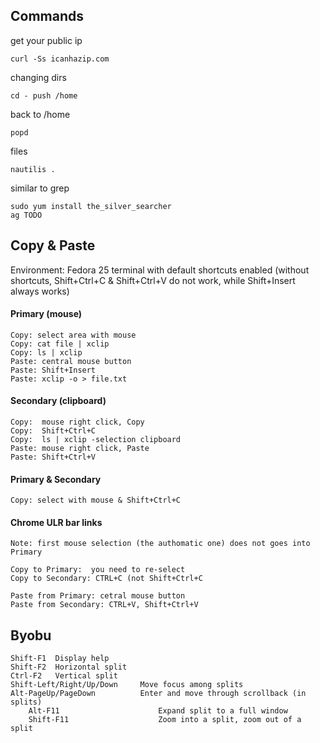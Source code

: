 ## Commands

get your public ip

`
curl -Ss icanhazip.com
`

changing dirs

`
cd -
push /home
`

back to /home

`
popd
`

files

`
nautilis .
`

similar to grep 

```
sudo yum install the_silver_searcher
ag TODO
```

## Copy & Paste 
Environment: Fedora 25 terminal with default shortcuts enabled
(without shortcuts, Shift+Ctrl+C & Shift+Ctrl+V do not work, while Shift+Insert always works)

#### Primary (mouse)

```
Copy: select area with mouse
Copy: cat file | xclip
Copy: ls | xclip
Paste: central mouse button
Paste: Shift+Insert
Paste: xclip -o > file.txt
```

#### Secondary (clipboard)

```
Copy:  mouse right click, Copy
Copy:  Shift+Ctrl+C
Copy:  ls | xclip -selection clipboard
Paste: mouse right click, Paste
Paste: Shift+Ctrl+V
```

#### Primary & Secondary

```
Copy: select with mouse & Shift+Ctrl+C
```

#### Chrome ULR bar links

```
Note: first mouse selection (the authomatic one) does not goes into Primary

Copy to Primary:  you need to re-select 
Copy to Secondary: CTRL+C (not Shift+Ctrl+C

Paste from Primary: cetral mouse button
Paste from Secondary: CTRL+V, Shift+Ctrl+V
```

## Byobu

```
Shift-F1  Display help
Shift-F2  Horizontal split
Ctrl-F2   Vertical split
Shift-Left/Right/Up/Down     Move focus among splits
Alt-PageUp/PageDown          Enter and move through scrollback (in splits)
    Alt-F11                      Expand split to a full window
    Shift-F11                    Zoom into a split, zoom out of a split

```
